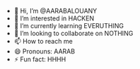 - 👋 Hi, I’m @AARABALOUANY
- 👀 I’m interested in HACKEN
- 🌱 I’m currently learning EVERUTHING
- 💞️ I’m looking to collaborate on NOTHING
- 📫 How to reach me 
- 😄 Pronouns: AARAB
- ⚡ Fun fact: HHHH

<!---
AARABALOUANY/AARABALOUANY is a ✨ special ✨ repository because its `README.md` (this file) appears on your GitHub profile.
You can click the Preview link to take a look at your changes.
--->
